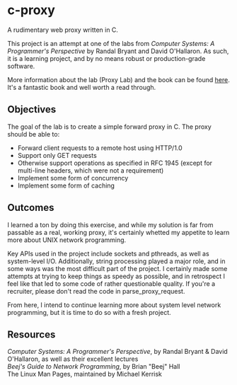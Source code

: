 # c-proxy
A rudimentary web proxy written in C.

This project is an attempt at one of the labs from *Computer Systems: A Programmer's Perspective* by Randal Bryant and David O'Hallaron.
As such, it is a learning project, and by no means robust or production-grade software.

More information about the lab (Proxy Lab) and the book can be found [here](http://csapp.cs.cmu.edu/3e/home.html). 
It's a fantastic book and well worth a read through.

## Objectives
The goal of the lab is to create a simple forward proxy in C. The proxy should be able to:
- Forward client requests to a remote host using HTTP/1.0
- Support only GET requests
- Otherwise support operations as specified in RFC 1945 (except for multi-line headers, which were not a requirement)
- Implement some form of concurrency
- Implement some form of caching

## Outcomes
I learned a ton by doing this exercise, and while my solution is far from passable as a real, working proxy, 
it's certainly whetted my appetite to learn more about UNIX network programming.

Key APIs used in the project include sockets and pthreads, as well as system-level I/O. 
Additionally, string processing played a major role, and in some ways
was the most difficult part of the project. I certainly made some attempts at trying to keep things as speedy as possible, 
and in retrospect I feel like that led to some code of rather questionable quality. 
If you're a recruiter, please don't read the code in parse_proxy_request.

From here, I intend to continue learning more about system level network programming, but it is time to do so with a fresh project.

## Resources
*Computer Systems: A Programmer's Perspective*, by Randal Bryant & David O'Hallaron, as well as their excellent lectures  
*Beej's Guide to Network Programming*, by Brian "Beej" Hall  
The Linux Man Pages, maintained by Michael Kerrisk
